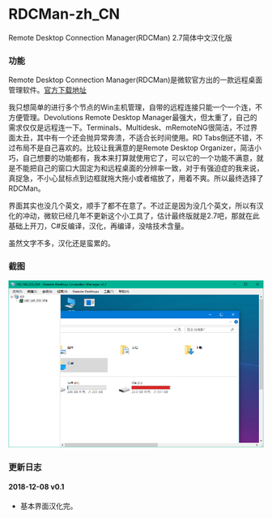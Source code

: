 # RDCMan-zh_CN
Remote Desktop Connection Manager(RDCMan) 2.7简体中文汉化版

### 功能

Remote Desktop Connection Manager(RDCMan)是微软官方出的一款远程桌面管理软件。[官方下载地址](https://www.microsoft.com/en-us/download/details.aspx?id=44989)

我只想简单的进行多个节点的Win主机管理，自带的远程连接只能一个一个连，不方便管理。Devolutions Remote Desktop Manager最强大，但太重了，自己的需求仅仅是远程连一下。Terminals、Multidesk、mRemoteNG很简洁，不过界面太丑，其中有一个还会抛异常奔溃，不适合长时间使用。RD Tabs倒还不错，不过布局不是自己喜欢的。比较让我满意的是Remote Desktop Organizer，简洁小巧，自己想要的功能都有，我本来打算就使用它了，可以它的一个功能不满意，就是不能把自己的窗口大固定为和远程桌面的分辨率一致，对于有强迫症的我来说，真捉急，不小心鼠标点到边框就拖大拖小或者缩放了，用着不爽。所以最终选择了RDCMan。

界面其实也没几个英文，顺手了都不在意了。不过正是因为没几个英文，所以有汉化的冲动，微软已经几年不更新这个小工具了，估计最终版就是2.7吧，那就在此基础上开刀，C#反编译，汉化，再编译，没啥技术含量。

虽然文字不多，汉化还是蛮累的。

### 截图

![](./[screenshot]/1.png)

### 更新日志

#### 2018-12-08 v0.1

* 基本界面汉化完。
